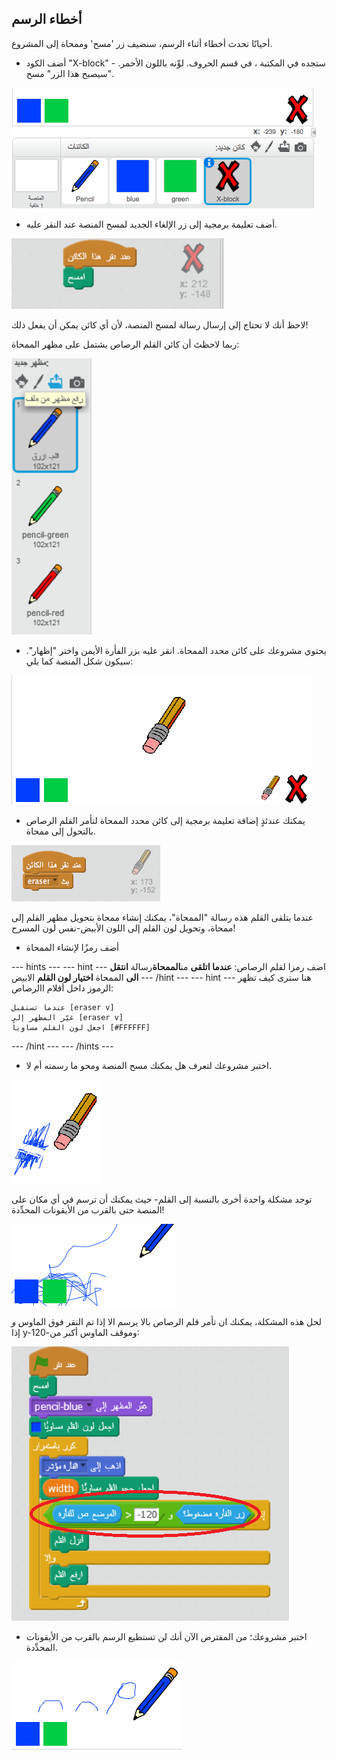 ## أخطاء الرسم

أحيانًا تحدث أخطاء أثناء الرسم، سنضيف زر 'مسح' وممحاة إلى المشروع.

+ أضف الكود "X-block" - ستجده في المكتبة ، في قسم الحروف. لوِّنه باللون الأحمر. سيصبح هذا الزر" مسح".

![لقطة الشاشة](images/paint-x.png)

+ أضف تعليمة برمجية إلى زر الإلغاء الجديد لمسح المنصة عند النقر عليه.

![مرحلة المسح](images/clear-stage.png)

لاحظ أنك لا تحتاج إلى إرسال رسالة لمسح المنصة، لأن أي كائن يمكن أن يفعل ذلك!

ربما لاحظتَ أن كائن القلم الرصاص يشتمل على مظهر الممحاة:

![لقطة الشاشة](images/paint-eraser-costume.png)

+ يحتوي مشروعك على كائن محدد الممحاة. انقر عليه بزر الفأرة الأيمن واختر "إظهار". سيكون شكل المنصة كما يلي:

![لقطة الشاشة](images/paint-eraser-stage.png)

+ يمكنك عندئذٍ إضافة تعليمة برمجية إلى كائن محدد الممحاة لتأمر القلم الرصاص بالتحول إلى ممحاة.

![بث الممحاة](images/broadcast-eraser.png)

عندما يتلقى القلم هذه رسالة "الممحاة"، يمكنك إنشاء ممحاة بتحويل مظهر القلم إلى ممحاة، وتحويل لون القلم إلى اللون الأبيض-نفس لون المسرح!

+ أضف رمزًا لإنشاء الممحاة

\--- hints \--- \--- hint \--- اضف رمزا لقلم الرصاص: **عندما اتلقى** من**الممحاة**رسالة **انتقل الى** الممحاة **اختيار لون القلم** الابيض \--- /hint \--- \--- hint \--- هنا سترى كيف تظهر الرموز داخل أقلام االرصاص:

```blocks
عندما تستقبل [eraser v]
غيّر المظهر إلى [eraser v]
اجعل لون القلم مساوياً [#FFFFFF]
```

\--- /hint \--- \--- /hints \---

+ اختبر مشروعك لتعرف هل يمكنك مسح المنصة ومحو ما رسمته أم لا.

![لقطة الشاشة](images/paint-erase-test.png)

توجد مشكلة واحدة أخرى بالنسبة إلى القلم- حيث يمكنك أن ترسم في أي مكان على المنصة حتى بالقرب من الأيقونات المحدِّدة!

![لقطة الشاشة](images/paint-draw-problem.png)

لحل هذه المشكلة، يمكنك ان تأمر قلم الرصاص بالا يرسم الا إذا تم النقر فوق الماوس *و* إذا y-وموقف الماوس أكبر من-120:

![لقطة الشاشة](images/pencil-gt-code.png)

+ اختبر مشروعك؛ من المفترض الآن أنك لن تستطيع الرسم بالقرب من الأيقونات المحدِّدة.

![لقطة الشاشة](images/paint-fixed.png)